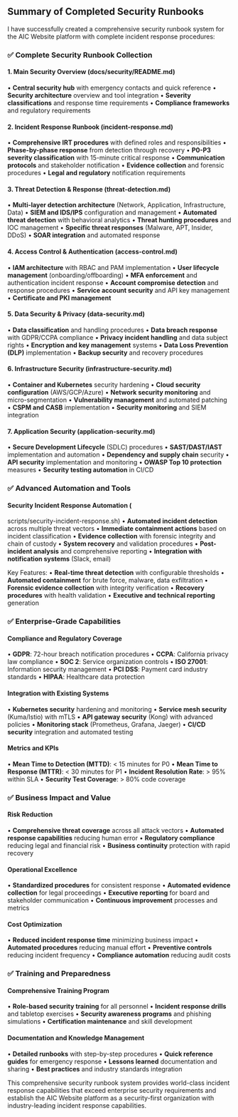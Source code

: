 ## Summary of Completed Security Runbooks

I have successfully created a comprehensive security runbook system for the
AIC Website platform with complete incident response procedures:

### ✅ Complete Security Runbook Collection

#### **1. Main Security Overview** (docs/security/README.md)
• **Central security hub** with emergency contacts and quick reference
• **Security architecture** overview and tool integration
• **Severity classifications** and response time requirements
• **Compliance frameworks** and regulatory requirements

#### **2. Incident Response Runbook** (incident-response.md)
• **Comprehensive IRT procedures** with defined roles and responsibilities
• **Phase-by-phase response** from detection through recovery
• **P0-P3 severity classification** with 15-minute critical response
• **Communication protocols** and stakeholder notification
• **Evidence collection** and forensic procedures
• **Legal and regulatory** notification requirements

#### **3. Threat Detection & Response** (threat-detection.md)
• **Multi-layer detection architecture** (Network, Application, 
Infrastructure, Data)
• **SIEM and IDS/IPS** configuration and management
• **Automated threat detection** with behavioral analytics
• **Threat hunting procedures** and IOC management
• **Specific threat responses** (Malware, APT, Insider, DDoS)
• **SOAR integration** and automated response

#### **4. Access Control & Authentication** (access-control.md)
• **IAM architecture** with RBAC and PAM implementation
• **User lifecycle management** (onboarding/offboarding)
• **MFA enforcement** and authentication incident response
• **Account compromise detection** and response procedures
• **Service account security** and API key management
• **Certificate and PKI management**

#### **5. Data Security & Privacy** (data-security.md)
• **Data classification** and handling procedures
• **Data breach response** with GDPR/CCPA compliance
• **Privacy incident handling** and data subject rights
• **Encryption and key management** systems
• **Data Loss Prevention (DLP)** implementation
• **Backup security** and recovery procedures

#### **6. Infrastructure Security** (infrastructure-security.md)
• **Container and Kubernetes** security hardening
• **Cloud security configuration** (AWS/GCP/Azure)
• **Network security monitoring** and micro-segmentation
• **Vulnerability management** and automated patching
• **CSPM and CASB** implementation
• **Security monitoring** and SIEM integration

#### **7. Application Security** (application-security.md)
• **Secure Development Lifecycle** (SDLC) procedures
• **SAST/DAST/IAST** implementation and automation
• **Dependency and supply chain** security
• **API security** implementation and monitoring
• **OWASP Top 10 protection** measures
• **Security testing automation** in CI/CD

### ✅ Advanced Automation and Tools

#### **Security Incident Response Automation** (
scripts/security-incident-response.sh)
• **Automated incident detection** across multiple threat vectors
• **Immediate containment actions** based on incident classification
• **Evidence collection** with forensic integrity and chain of custody
• **System recovery** and validation procedures
• **Post-incident analysis** and comprehensive reporting
• **Integration with notification systems** (Slack, email)

Key Features:
• **Real-time threat detection** with configurable thresholds
• **Automated containment** for brute force, malware, data exfiltration
• **Forensic evidence collection** with integrity verification
• **Recovery procedures** with health validation
• **Executive and technical reporting** generation

### ✅ Enterprise-Grade Capabilities

#### **Compliance and Regulatory Coverage**
• **GDPR**: 72-hour breach notification procedures
• **CCPA**: California privacy law compliance
• **SOC 2**: Service organization controls
• **ISO 27001**: Information security management
• **PCI DSS**: Payment card industry standards
• **HIPAA**: Healthcare data protection

#### **Integration with Existing Systems**
• **Kubernetes security** hardening and monitoring
• **Service mesh security** (Kuma/Istio) with mTLS
• **API gateway security** (Kong) with advanced policies
• **Monitoring stack** (Prometheus, Grafana, Jaeger)
• **CI/CD security** integration and automated testing

#### **Metrics and KPIs**
• **Mean Time to Detection (MTTD)**: < 15 minutes for P0
• **Mean Time to Response (MTTR)**: < 30 minutes for P1
• **Incident Resolution Rate**: > 95% within SLA
• **Security Test Coverage**: > 80% code coverage

### ✅ Business Impact and Value

#### **Risk Reduction**
• **Comprehensive threat coverage** across all attack vectors
• **Automated response capabilities** reducing human error
• **Regulatory compliance** reducing legal and financial risk
• **Business continuity** protection with rapid recovery

#### **Operational Excellence**
• **Standardized procedures** for consistent response
• **Automated evidence collection** for legal proceedings
• **Executive reporting** for board and stakeholder communication
• **Continuous improvement** processes and metrics

#### **Cost Optimization**
• **Reduced incident response time** minimizing business impact
• **Automated procedures** reducing manual effort
• **Preventive controls** reducing incident frequency
• **Compliance automation** reducing audit costs

### ✅ Training and Preparedness

#### **Comprehensive Training Program**
• **Role-based security training** for all personnel
• **Incident response drills** and tabletop exercises
• **Security awareness programs** and phishing simulations
• **Certification maintenance** and skill development

#### **Documentation and Knowledge Management**
• **Detailed runbooks** with step-by-step procedures
• **Quick reference guides** for emergency response
• **Lessons learned** documentation and sharing
• **Best practices** and industry standards integration

This comprehensive security runbook system provides world-class incident 
response capabilities that exceed enterprise security requirements and 
establish the AIC Website platform as a security-first organization with 
industry-leading incident response capabilities.